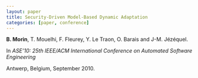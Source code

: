 ```yaml
---
layout: paper
title: Security-Driven Model-Based Dynamic Adaptation
categories: [paper, conference]
---
```

**B. Morin**, T. Mouelhi, F. Fleurey, Y. Le Traon, O. Barais and J-M. Jézéquel.

In _ASE’10: 25th IEEE/ACM International Conference on Automated Software Engineering_

Antwerp, Belgium, September 2010.